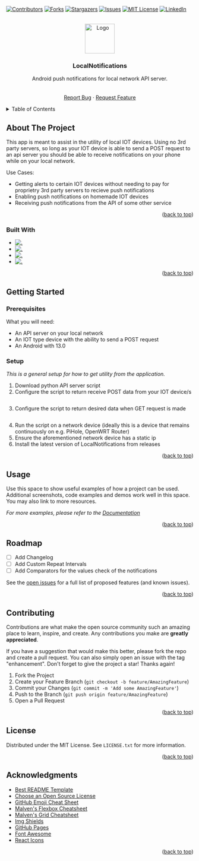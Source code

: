 <!-- Improved compatibility of back to top link: See: https://github.com/atzin-em/LocalNotifications/pull/73 -->
<a name="readme-top"></a>
<!--
*** Thanks for checking out the Best-README-Template. If you have a suggestion
*** that would make this better, please fork the repo and create a pull request
*** or simply open an issue with the tag "enhancement".
*** Don't forget to give the project a star!
*** Thanks again! Now go create something AMAZING! :D
-->



<!-- PROJECT SHIELDS -->
<!--
*** I'm using markdown "reference style" links for readability.
*** Reference links are enclosed in brackets [ ] instead of parentheses ( ).
*** See the bottom of this document for the declaration of the reference variables
*** for contributors-url, forks-url, etc. This is an optional, concise syntax you may use.
*** https://www.markdownguide.org/basic-syntax/#reference-style-links
-->
[![Contributors][contributors-shield]][contributors-url]
[![Forks][forks-shield]][forks-url]
[![Stargazers][stars-shield]][stars-url]
[![Issues][issues-shield]][issues-url]
[![MIT License][license-shield]][license-url]
[![LinkedIn][linkedin-shield]][linkedin-url]



<!-- PROJECT LOGO -->
<br />
<div align="center">
  <a href="https://github.com/atzin-em/LocalNotifications">
    <img src="Resources/drawable/LocalNotifications.ico" alt="Logo" width="80" height="80">
  </a>
  <h3 align="center">LocalNotifications</h3>

  <p align="center">
    Android push notifications for local network API server.
    <br />
    <br />
    <br />
    <a href="https://github.com/atzin-em/LocalNotifications/issues">Report Bug</a>
    ·
    <a href="https://github.com/atzin-em/LocalNotifications/issues">Request Feature</a>
  </p>
</div>



<!-- TABLE OF CONTENTS -->
<details>
  <summary>Table of Contents</summary>
  <ol>
    <li>
      <a href="#about-the-project">About The Project</a>
      <ul>
        <li><a href="#built-with">Built With</a></li>
      </ul>
    </li>
    <li>
      <a href="#getting-started">Getting Started</a>
      <ul>
        <li><a href="#prerequisites">Prerequisites</a></li>
        <li><a href="#setup">Installation</a></li>
      </ul>
    </li>
    <li><a href="#usage">Usage</a></li>
    <li><a href="#roadmap">Roadmap</a></li>
    <li><a href="#contributing">Contributing</a></li>
    <li><a href="#license">License</a></li>
    <li><a href="#contact">Contact</a></li>
    <li><a href="#acknowledgments">Acknowledgments</a></li>
  </ol>
</details>



<!-- ABOUT THE PROJECT -->
## About The Project

<!-- [![Product Name Screen Shot][product-screenshot]](https://example.com) -->

This app is meant to assist in the utility of local IOT devices. Using no 3rd party servers, so long as your IOT device is able to send a POST request to an api server you should be able to receive notifications on your phone while on your local network. 

Use Cases:
* Getting alerts to certain IOT devices without needing to pay for proprietry 3rd party servers to recieve push notifications
* Enabling push notifications on homemade IOT devices
* Receiving push notifications from the API of some other service

<p align="right">(<a href="#readme-top">back to top</a>)</p>



### Built With


* [![.][C#]][C#-url]
* [![.][Xamarin]][Xamarin-url]
* [![.][AndroidX]][AndroidX-url]
* [![.][Python3]][Python3-url]


<p align="right">(<a href="#readme-top">back to top</a>)</p>



<!-- GETTING STARTED -->
## Getting Started

### Prerequisites

What you will need:
* An API server on your local network
* An IOT type device with the ability to send a POST request
* An Android with 13.0 

### Setup

_This is a general setup for how to get utility from the application._

1. Download python API server script
2. Configure the script to return receive POST data from your IOT device/s
   ```py
   
   ```
3. Configure the script to return desired data when GET request is made
   ```py
   
   ```
4. Run the script on a network device (ideally this is a device that remains continuously on e.g. PiHole, OpenWRT Router)
5. Ensure the aforementioned network device has a static ip
6. Install the latest version of LocalNotifications from releases
   

<p align="right">(<a href="#readme-top">back to top</a>)</p>



<!-- USAGE EXAMPLES -->
## Usage

Use this space to show useful examples of how a project can be used. Additional screenshots, code examples and demos work well in this space. You may also link to more resources.

_For more examples, please refer to the [Documentation](https://example.com)_

<p align="right">(<a href="#readme-top">back to top</a>)</p>



<!-- ROADMAP -->
## Roadmap

- [ ] Add Changelog
- [ ] Add Custom Repeat Intervals
- [ ] Add Comparators for the values check of the notifications

See the [open issues](https://github.com/atzin-em/LocalNotifications/issues) for a full list of proposed features (and known issues).

<p align="right">(<a href="#readme-top">back to top</a>)</p>



<!-- CONTRIBUTING -->
## Contributing

Contributions are what make the open source community such an amazing place to learn, inspire, and create. Any contributions you make are **greatly appreciated**.

If you have a suggestion that would make this better, please fork the repo and create a pull request. You can also simply open an issue with the tag "enhancement".
Don't forget to give the project a star! Thanks again!

1. Fork the Project
2. Create your Feature Branch (`git checkout -b feature/AmazingFeature`)
3. Commit your Changes (`git commit -m 'Add some AmazingFeature'`)
4. Push to the Branch (`git push origin feature/AmazingFeature`)
5. Open a Pull Request

<p align="right">(<a href="#readme-top">back to top</a>)</p>



<!-- LICENSE -->
## License

Distributed under the MIT License. See `LICENSE.txt` for more information.

<p align="right">(<a href="#readme-top">back to top</a>)</p>



<!-- ACKNOWLEDGMENTS -->
## Acknowledgments

* [Best README Template](https://github.com/othneildrew/Best-README-Template/blob/master/README.md)
* [Choose an Open Source License](https://choosealicense.com)
* [GitHub Emoji Cheat Sheet](https://www.webpagefx.com/tools/emoji-cheat-sheet)
* [Malven's Flexbox Cheatsheet](https://flexbox.malven.co/)
* [Malven's Grid Cheatsheet](https://grid.malven.co/)
* [Img Shields](https://shields.io)
* [GitHub Pages](https://pages.github.com)
* [Font Awesome](https://fontawesome.com)
* [React Icons](https://react-icons.github.io/react-icons/search)

<p align="right">(<a href="#readme-top">back to top</a>)</p>



<!-- MARKDOWN LINKS & IMAGES -->
<!-- https://www.markdownguide.org/basic-syntax/#reference-style-links -->
[contributors-shield]: https://img.shields.io/github/contributors/atzin-em/LocalNotifications.svg?style=for-the-badge
[contributors-url]: https://github.com/atzin-em/LocalNotifications/graphs/contributors
[forks-shield]: https://img.shields.io/github/forks/atzin-em/LocalNotifications.svg?style=for-the-badge
[forks-url]: https://github.com/atzin-em/LocalNotifications/network/members
[stars-shield]: https://img.shields.io/github/stars/atzin-em/LocalNotifications.svg?style=for-the-badge
[stars-url]: https://github.com/atzin-em/LocalNotifications/stargazers
[issues-shield]: https://img.shields.io/github/issues/atzin-em/LocalNotifications.svg?style=for-the-badge
[issues-url]: https://github.com/atzin-em/LocalNotifications/issues
[license-shield]: https://img.shields.io/github/license/atzin-em/LocalNotifications.svg?style=for-the-badge
[license-url]: https://github.com/atzin-em/LocalNotifications/blob/master/LICENSE.txt
[linkedin-shield]: https://img.shields.io/badge/-LinkedIn-black.svg?style=for-the-badge&logo=linkedin&colorB=555
[linkedin-url]: https://linkedin.com/in/othneildrew
[product-screenshot]: images/screenshot.png

[C#]: https://img.shields.io/badge/c%23-%23239120.svg?style=for-the-badge&logo=c-sharp&logoColor=white
[C#-url]: https://learn.microsoft.com/en-us/dotnet/csharp/
[Xamarin]: https://img.shields.io/badge/Xamarin-3199DC?style=for-the-badge&logo=xamarin&logoColor=white
[Xamarin-url]: https://dotnet.microsoft.com/en-us/apps/xamarin
[AndroidX]: https://img.shields.io/badge/AndroidX-3DDC84?style=for-the-badge&logo=android&logoColor=white
[AndroidX-url]: https://developer.android.com/jetpack/androidx
[Python3]: https://img.shields.io/badge/python3-3670A0?style=for-the-badge&logo=python&logoColor=ffdd54
[Python3-url]: https://www.python.org/
